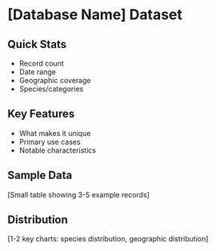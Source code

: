 # [Database Name] Dataset

## Quick Stats
- Record count
- Date range
- Geographic coverage
- Species/categories

## Key Features
- What makes it unique
- Primary use cases
- Notable characteristics

## Sample Data
[Small table showing 3-5 example records]

## Distribution
[1-2 key charts: species distribution, geographic distribution]